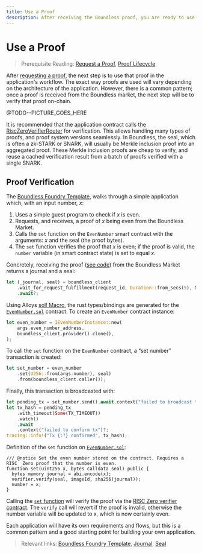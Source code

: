 ```yaml
---
title: Use a Proof
description: After receiving the Boundless proof, you are ready to use it in your app to access verifiable compute directly.
---
```


# Use a Proof

> Prerequisite Reading: [Request a Proof](/build/request-a-proof), [Proof Lifecycle](/introduction/proof-lifecycle)

After [requesting a proof](/build/request-a-proof), the next step is to use that proof in the application's workflow. The exact way proofs are used will vary depending on the architecture of the application. However, there is a common pattern; once a proof is received from the Boundless market, the next step will be to verify that proof on-chain.

@TODO--PICTURE\_GOES\_HERE

It is recommended that the application contract calls the [RiscZeroVerifierRouter](https://dev.risczero.com/api/blockchain-integration/contracts/verifier) for verification. This allows handling many types of proofs, and proof system versions seamlessly. In Boundless, the seal, which is often a zk-STARK or SNARK,  will usually be Merkle inclusion proof into an aggregated proof. These Merkle inclusion proofs are cheap to verify, and reuse a cached verification result from a batch of proofs verified with a single SNARK.

## Proof Verification

The [Boundless Foundry Template](https://github.com/boundless-xyz/boundless-foundry-template/blob/main/contracts/src/EvenNumber.sol), walks through a simple application which, with an input number, _x_:

1. Uses a simple guest program to check if _x_ is even.
2. Requests, and receives, a proof of _x_ being even from the Boundless Market.
3. Calls the `set` function on the `EvenNumber` smart contract with the arguments: _x_ and the seal (the proof bytes).
4. The `set` function verifies the proof that _x_ is even; if the proof is valid, the `number` variable (in smart contract state) is set to equal _x_.

Concretely, receiving the proof ([see code](https://github.com/boundless-xyz/boundless-foundry-template/blob/859248fd748f1c8ca88f9540de389c4d86bd959a/apps/src/main.rs#L149)) from the Boundless Market returns a journal and a seal:

```rust
let (_journal, seal) = boundless_client
    .wait_for_request_fulfillment(request_id, Duration::from_secs(5), None)
    .await?;
```

Using Alloys [sol! Macro](https://alloy.rs/examples/sol-macro/index.html), the rust types/bindings are generated for the [`EvenNumber.sol`](https://github.com/boundless-xyz/boundless-foundry-template/blob/main/contracts/src/EvenNumber.sol) contract.
To create an `EvenNumber` contract instance:

```rust
let even_number = IEvenNumberInstance::new(
    args.even_number_address,
    boundless_client.provider().clone(),
);
```

To call the `set` function on the `EvenNumber` contract, a “set number” transaction is created:

```rust
let set_number = even_number
    .set(U256::from(args.number), seal)
    .from(boundless_client.caller());
```

Finally, this transaction is broadcasted with:

```rust
let pending_tx = set_number.send().await.context("failed to broadcast tx")?;
let tx_hash = pending_tx
    .with_timeout(Some(TX_TIMEOUT))
    .watch()
    .await
    .context("failed to confirm tx")?;
tracing::info!("Tx {:?} confirmed", tx_hash);
```

Definition of the `set` function on [`EvenNumber.sol`](https://github.com/boundless-xyz/boundless-foundry-template/blob/main/contracts/src/EvenNumber.sol):

```solidity [EvenNumber.sol]
/// @notice Set the even number stored on the contract. Requires a RISC  Zero proof that the number is even.
function set(uint256 x, bytes calldata seal) public {
  bytes memory journal = abi.encode(x);
  verifier.verify(seal, imageId, sha256(journal));
  number = x;
}
```

Calling the [`set` function](https://github.com/boundless-xyz/boundless-foundry-template/blob/859248fd748f1c8ca88f9540de389c4d86bd959a/contracts/src/EvenNumber.sol#L34C1-L40C6) will verify the proof via the [RISC Zero verifier contract](https://dev.risczero.com/api/blockchain-integration/contracts/verifier). The `verify` call will revert if the proof is invalid, otherwise the number variable will be updated to x, which is now certainly even.

Each application will have its own requirements and flows, but this is a common pattern and a good starting point for building your own application.

> Relevant links: [Boundless Foundry Template](https://github.com/boundless-xyz/boundless-foundry-template/tree/main), [Journal](https://dev.risczero.com/terminology#journal), [Seal](https://dev.risczero.com/terminology#seal)
